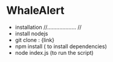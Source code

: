 # WhaleAlert
- installation //................... //
- install nodejs
- git clone : {link}
- npm install ( to install dependencies)
- node index.js (to run the script)
